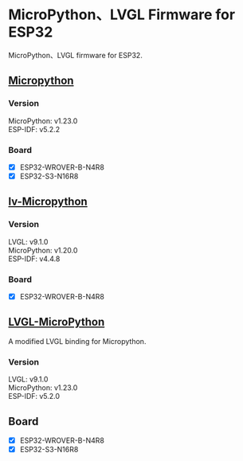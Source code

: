 # MicroPython、LVGL Firmware for ESP32
MicroPython、LVGL firmware for ESP32.

## [Micropython](https://github.com/micropython/micropython)
### Version
MicroPython:           v1.23.0  
ESP-IDF:               v5.2.2
### Board
* [x] ESP32-WROVER-B-N4R8  
* [x] ESP32-S3-N16R8

## [lv-Micropython](https://github.com/lvgl/lv_micropython)
### Version
LVGL:                  v9.1.0  
MicroPython:           v1.20.0  
ESP-IDF:               v4.4.8
### Board
* [x] ESP32-WROVER-B-N4R8  

## [LVGL-MicroPython](https://github.com/kdschlosser/lvgl_micropython)
A modified LVGL binding for Micropython. 
### Version
LVGL:                  v9.1.0  
MicroPython:           v1.23.0  
ESP-IDF:               v5.2.0
## Board
* [x] ESP32-WROVER-B-N4R8  
* [x] ESP32-S3-N16R8
